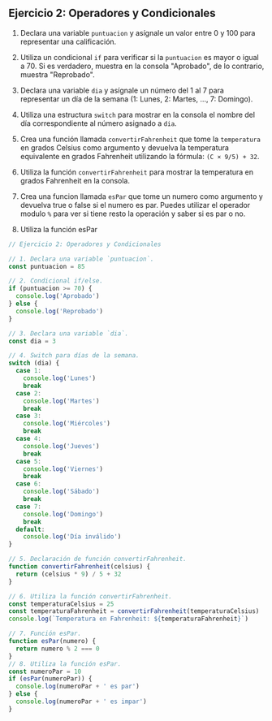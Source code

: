 ## Ejercicio 2: Operadores y Condicionales

1. Declara una variable `puntuacion` y asígnale un valor entre 0 y 100 para representar una calificación.

2. Utiliza un condicional `if` para verificar si la `puntuacion` es mayor o igual a 70. Si es verdadero, muestra en la consola "Aprobado", de lo contrario, muestra "Reprobado".

3. Declara una variable `dia` y asígnale un número del 1 al 7 para representar un día de la semana (1: Lunes, 2: Martes, ..., 7: Domingo).

4. Utiliza una estructura `switch` para mostrar en la consola el nombre del día correspondiente al número asignado a `dia`.

5. Crea una función llamada `convertirFahrenheit` que tome la `temperatura` en grados Celsius como argumento y devuelva la temperatura equivalente en grados Fahrenheit utilizando la fórmula: `(C × 9/5) + 32`.

6. Utiliza la función `convertirFahrenheit` para mostrar la temperatura en grados Fahrenheit en la consola.

7. Crea una funcion llamada `esPar` que tome un numero como argumento y devuelva true o false si el numero es par. Puedes utilizar el operador modulo `%` para ver si tiene resto la operación y saber si es par o no.

8. Utiliza la función esPar

```javascript
// Ejercicio 2: Operadores y Condicionales

// 1. Declara una variable `puntuacion`.
const puntuacion = 85

// 2. Condicional if/else.
if (puntuacion >= 70) {
  console.log('Aprobado')
} else {
  console.log('Reprobado')
}

// 3. Declara una variable `dia`.
const dia = 3

// 4. Switch para días de la semana.
switch (dia) {
  case 1:
    console.log('Lunes')
    break
  case 2:
    console.log('Martes')
    break
  case 3:
    console.log('Miércoles')
    break
  case 4:
    console.log('Jueves')
    break
  case 5:
    console.log('Viernes')
    break
  case 6:
    console.log('Sábado')
    break
  case 7:
    console.log('Domingo')
    break
  default:
    console.log('Día inválido')
}

// 5. Declaración de función convertirFahrenheit.
function convertirFahrenheit(celsius) {
  return (celsius * 9) / 5 + 32
}

// 6. Utiliza la función convertirFahrenheit.
const temperaturaCelsius = 25
const temperaturaFahrenheit = convertirFahrenheit(temperaturaCelsius)
console.log(`Temperatura en Fahrenheit: ${temperaturaFahrenheit}`)

// 7. Función esPar.
function esPar(numero) {
  return numero % 2 === 0
}
// 8. Utiliza la función esPar.
const numeroPar = 10
if (esPar(numeroPar)) {
  console.log(numeroPar + ' es par')
} else {
  console.log(numeroPar + ' es impar')
}
```
